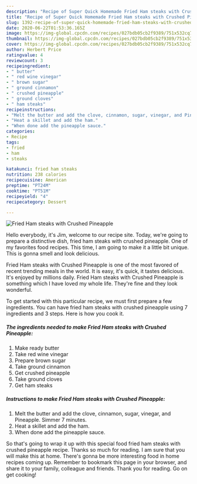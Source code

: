```yaml
---
description: "Recipe of Super Quick Homemade Fried Ham steaks with Crushed Pineapple"
title: "Recipe of Super Quick Homemade Fried Ham steaks with Crushed Pineapple"
slug: 1392-recipe-of-super-quick-homemade-fried-ham-steaks-with-crushed-pineapple
date: 2020-06-22T01:53:36.165Z
image: https://img-global.cpcdn.com/recipes/027bdb05cb2f9389/751x532cq70/fried-ham-steaks-with-crushed-pineapple-recipe-main-photo.jpg
thumbnail: https://img-global.cpcdn.com/recipes/027bdb05cb2f9389/751x532cq70/fried-ham-steaks-with-crushed-pineapple-recipe-main-photo.jpg
cover: https://img-global.cpcdn.com/recipes/027bdb05cb2f9389/751x532cq70/fried-ham-steaks-with-crushed-pineapple-recipe-main-photo.jpg
author: Herbert Price
ratingvalue: 4
reviewcount: 3
recipeingredient:
- " butter"
- " red wine vinegar"
- " brown sugar"
- " ground cinnamon"
- " crushed pineapple"
- " ground cloves"
- " ham steaks"
recipeinstructions:
- "Melt the butter and add the clove, cinnamon, sugar, vinegar, and Pineapple. Simmer 7 minutes."
- "Heat a skillet and add the ham."
- "When done add the pineapple sauce."
categories:
- Recipe
tags:
- fried
- ham
- steaks

katakunci: fried ham steaks 
nutrition: 238 calories
recipecuisine: American
preptime: "PT24M"
cooktime: "PT51M"
recipeyield: "4"
recipecategory: Dessert

---
```



![Fried Ham steaks with Crushed Pineapple](https://img-global.cpcdn.com/recipes/027bdb05cb2f9389/751x532cq70/fried-ham-steaks-with-crushed-pineapple-recipe-main-photo.jpg)

Hello everybody, it's Jim, welcome to our recipe site. Today, we're going to prepare a distinctive dish, fried ham steaks with crushed pineapple. One of my favorites food recipes. This time, I am going to make it a little bit unique. This is gonna smell and look delicious.



Fried Ham steaks with Crushed Pineapple is one of the most favored of recent trending meals in the world. It is easy, it's quick, it tastes delicious. It's enjoyed by millions daily. Fried Ham steaks with Crushed Pineapple is something which I have loved my whole life. They're fine and they look wonderful.


To get started with this particular recipe, we must first prepare a few ingredients. You can have fried ham steaks with crushed pineapple using 7 ingredients and 3 steps. Here is how you cook it.

<!--inarticleads1-->

##### The ingredients needed to make Fried Ham steaks with Crushed Pineapple:

1. Make ready  butter
1. Take  red wine vinegar
1. Prepare  brown sugar
1. Take  ground cinnamon
1. Get  crushed pineapple
1. Take  ground cloves
1. Get  ham steaks




<!--inarticleads2-->

##### Instructions to make Fried Ham steaks with Crushed Pineapple:

1. Melt the butter and add the clove, cinnamon, sugar, vinegar, and Pineapple. Simmer 7 minutes.
1. Heat a skillet and add the ham.
1. When done add the pineapple sauce.




So that's going to wrap it up with this special food fried ham steaks with crushed pineapple recipe. Thanks so much for reading. I am sure that you will make this at home. There's gonna be more interesting food in home recipes coming up. Remember to bookmark this page in your browser, and share it to your family, colleague and friends. Thank you for reading. Go on get cooking!
